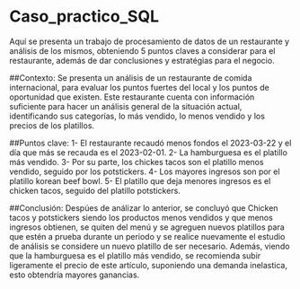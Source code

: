 # Caso_practico_SQL
Aquí se presenta un trabajo de procesamiento de datos de un restaurante y análisis de los mismos, obteniendo 5 puntos claves a considerar para el restaurante, además de dar conclusiones y estratégias para el negocio.

##Contexto:
Se presenta un análisis de un restaurante de comida internacional, para evaluar los puntos fuertes del local y los puntos de oportunidad que existen. Este restaurante cuenta con información suficiente para hacer un análisis general de la situación actual, identificando sus categorías,  lo más vendido, lo menos vendido y los precios de los platillos.

##Puntos clave:
1- El restaurante recaudó menos fondos el 2023-03-22 y el día que más se recauda es el 2023-02-01. 
2- La hamburguesa es el platillo más vendido. 
3- Por su parte, los chickes tacos son el platillo menos vendido, seguido por los potstickers.
4- Los mayores ingresos son por el platillo korean beef bowl.
5- El platillo que deja menores ingresos es el chicken tacos, seguido del platillo potstickers.

##Conclusión:
Despúes de análizar lo anterior, se concluyó que Chicken tacos y potstickers siendo los productos menos vendidos y que menos ingresos obtienen, se quiten del menú y se agreguen nuevos platillos para que estén a prueba durante un periodo y se realice nuevamente el estudio de análisis se considere un nuevo platillo de ser necesario. Además, viendo que la hamburguesa es el platillo más vendido, se recomienda subir ligeramente el precio de este artículo, suponiendo una demanda inelastica, esto obtendría mayores ganancias.
